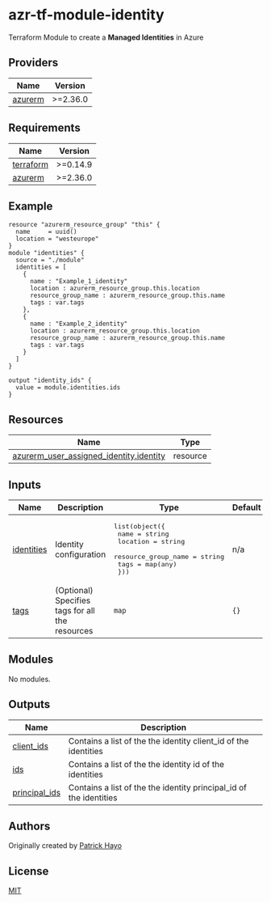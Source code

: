 <!-- BEGIN_TF_DOCS -->
# azr-tf-module-identity

Terraform Module to create a **Managed Identities** in Azure

## Providers

| Name | Version |
|------|---------|
| <a name="provider_azurerm"></a> [azurerm](#provider\_azurerm) | >=2.36.0 |

## Requirements

| Name | Version |
|------|---------|
| <a name="requirement_terraform"></a> [terraform](#requirement\_terraform) | >=0.14.9 |
| <a name="requirement_azurerm"></a> [azurerm](#requirement\_azurerm) | >=2.36.0 |

## Example

```hcl
resource "azurerm_resource_group" "this" {
  name     = uuid()
  location = "westeurope"
}
module "identities" {
  source = "./module"
  identities = [
    {
      name : "Example_1_identity"
      location : azurerm_resource_group.this.location
      resource_group_name : azurerm_resource_group.this.name
      tags : var.tags
    },
    {
      name : "Example_2_identity"
      location : azurerm_resource_group.this.location
      resource_group_name : azurerm_resource_group.this.name
      tags : var.tags
    }
  ]
}

output "identity_ids" {
  value = module.identities.ids
}
```

## Resources

| Name | Type |
|------|------|
| [azurerm_user_assigned_identity.identity](https://registry.terraform.io/providers/hashicorp/azurerm/latest/docs/resources/user_assigned_identity) | resource |

## Inputs

| Name | Description | Type | Default | Required |
|------|-------------|------|---------|:--------:|
| <a name="input_identities"></a> [identities](#input\_identities) | Identity configuration | <pre>list(object({<br>    name                = string<br>    location            = string<br>    resource_group_name = string<br>    tags                = map(any)<br>  }))</pre> | n/a | yes |
| <a name="input_tags"></a> [tags](#input\_tags) | (Optional) Specifies tags for all the resources | `map` | `{}` | no |

## Modules

No modules.

## Outputs

| Name | Description |
|------|-------------|
| <a name="output_client_ids"></a> [client\_ids](#output\_client\_ids) | Contains a list of the the identity client\_id  of the identities |
| <a name="output_ids"></a> [ids](#output\_ids) | Contains a list of the the identity id of the identities |
| <a name="output_principal_ids"></a> [principal\_ids](#output\_principal\_ids) | Contains a list of the the identity principal\_id of the identities |

## Authors

Originally created by [Patrick Hayo](http://github.com/patrickhayo)

## License

[MIT](LICENSE)
<!-- END_TF_DOCS -->
